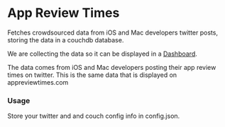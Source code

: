 # App Review Times

Fetches crowdsourced data from iOS and Mac developers twitter posts, storing
the data in a couchdb database.

We are collecting the data so it can be displayed in a [Dashboard](https://www.thedash.com/dashboard/ePLKrnQ1sO).

The data comes from iOS and Mac developers posting their app review times on twitter. This is the same data
that is displayed on appreviewtimes.com


### Usage
Store your twitter and and couch config info in config.json.
